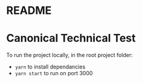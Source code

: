 # README

# Canonical Technical Test

To run the project locally, in the root project folder:

- `yarn` to install dependancies
- `yarn start` to run on port 3000
